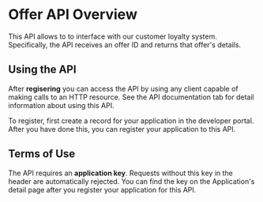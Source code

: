 # Offer API Overview

This API allows to to interface with our customer loyalty system. Specifically, the API receives an offer ID and returns that offer's details.

## Using the API

After **regisering** you can access the API by using any client capable of making calls to an HTTP resource. See the API documentation tab for detail information about using this API.

To register, first create a record for your application in the developer portal. After you have done this, you can register your application to this API.

## Terms of Use

The API requires an **application key**. Requests without this key in the header are automatically rejected. You can find the key on the Application's detail page after you register your application for this API.
